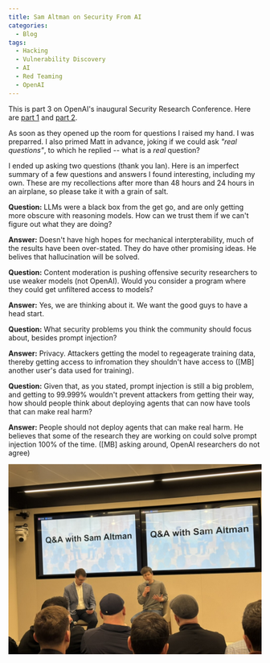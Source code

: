 ```yaml
---
title: Sam Altman on Security From AI
categories:
  - Blog
tags:
  - Hacking
  - Vulnerability Discovery
  - AI
  - Red Teaming
  - OpenAI
---
```


This is part 3 on OpenAI's inaugural Security Research Conference. Here are [part 1](/_posts/2025-05-05-oai-security-conf-vibe.md) and [part 2](/_posts/2025-05-14-oai-security-conf-automated-vuln-discovery.md).

As soon as they opened up the room for questions I raised my hand.
I was preparred.
I also primed Matt in advance, joking if we could ask *"real questions"*, to which he replied -- what is a *real* question?

I ended up asking two questions (thank you Ian).
Here is an imperfect summary of a few questions and answers I found interesting, including my own.
These are my recollections after more than 48 hours and 24 hours in an airplane, so please take it with a grain of salt.

**Question:** LLMs were a black box from the get go, and are only getting more obscure with reasoning models. How can we trust them if we can't figure out what they are doing?

**Answer:** Doesn't have high hopes for mechanical interpterability, much of the results have been over-stated. They do have other promising ideas. He belives that hallucination will be solved.

**Question:** Content moderation is pushing offensive security researchers to use weaker models (not OpenAI). Would you consider a program where they could get unfiltered access to models?

**Answer:** Yes, we are thinking about it. We want the good guys to have a head start.

**Question:** What security problems you think the community should focus about, besides prompt injection?

**Answer:** Privacy. Attackers getting the model to regeagerate training data, thereby getting access to infromation they shouldn't have access to ([MB] another user's data used for training).

**Question:** Given that, as you stated, prompt injection is still a big problem, and getting to 99.999% wouldn't prevent attackers from getting their way, how should people think about deploying agents that can now have tools that can make real harm?

**Answer:** People should not deploy agents that can make real harm. 
  He believes that some of the research they are working on could solve prompt injection 100% of the time.
  ([MB] asking around, OpenAI researchers do not agree)

![Sam Altman thinking about a question; Matt Knight preparring to fire the next one](/assets/images/2025-05-12-oai-security-conf-sam-altman/8B3E9522-5A28-4F34-AF36-0FC4463CB955_1_105_c.jpeg)